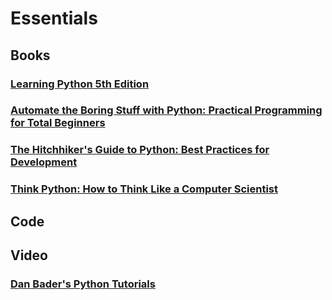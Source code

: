 # Essentials

## Books

### [Learning Python 5th Edition](https://www.amazon.com/Learning-Python-Powerful-Object-Oriented-Programming-ebook/dp/B00DDZPC9S/)

### [Automate the Boring Stuff with Python: Practical Programming for Total Beginners](https://www.amazon.com/Automate-Boring-Stuff-Python-Programming-ebook/dp/B00WJ049VU/)

### [The Hitchhiker's Guide to Python: Best Practices for Development](https://www.amazon.com/Hitchhikers-Guide-Python-Practices-Development-ebook/dp/B01L9W8CVG/)

### [Think Python: How to Think Like a Computer Scientist](https://www.amazon.com/Think-Python-Like-Computer-Scientist-ebook/dp/B018UXJ9EQ/)

## Code


## Video 

### [Dan Bader's Python Tutorials](https://www.youtube.com/channel/UCI0vQvr9aFn27yR6Ej6n5UA)

